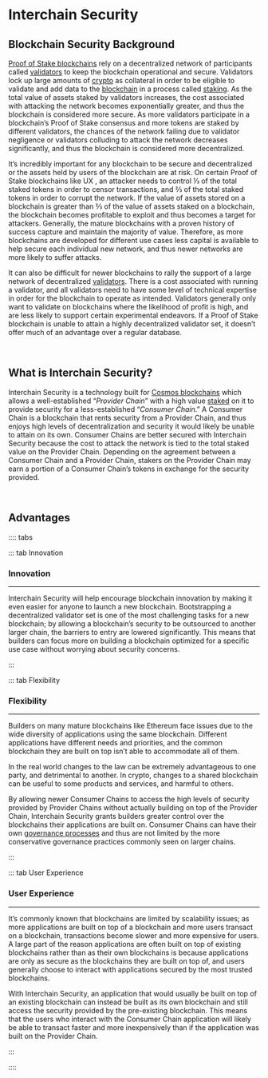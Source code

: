 # Interchain Security

## Blockchain Security Background

[Proof of Stake blockchains](/learn-the-basics/blockchain-basics/types-of-blockchains) rely on a decentralized network of participants called [validators](/learn-the-basics/staking-basics/what-is-validator) to keep the blockchain operational and secure. Validators lock up large amounts of [crypto](/learn-the-basics/crypto-basics/what-is-crypto) as collateral in order to be eligible to validate and add data to the [blockchain](/learn-the-basics/blockchain-basics/what-is-blockchain) in a process called [staking](/learn-the-basics/staking-basics/what-is-staking). As the total value of assets staked by validators increases, the cost associated with attacking the network becomes exponentially greater, and thus the blockchain is considered more secure. As more validators participate in a blockchain’s Proof of Stake consensus and more tokens are staked by different validators, the chances of the network failing due to validator negligence or validators colluding to attack the network decreases significantly, and thus the blockchain is considered more decentralized.

It’s incredibly important for any blockchain to be secure and decentralized or the assets held by users of the blockchain are at risk. On certain Proof of Stake blockchains like UX , an attacker needs to control ⅓ of the total staked tokens in order to censor transactions, and ⅔ of the total staked tokens in order to corrupt the network. If the value of assets stored on a blockchain is greater than ⅔ of the value of assets staked on a blockchain, the blockchain becomes profitable to exploit and thus becomes a target for attackers. Generally, the mature blockchains with a proven history of success capture and maintain the majority of value. Therefore, as more blockchains are developed for different use cases less capital is available to help secure each individual new network, and thus newer networks are more likely to suffer attacks. 

It can also be difficult for newer blockchains to rally the support of a large network of decentralized [validators](/learn-the-basics/staking-basics/what-is-validator). There is a cost associated with running a validator, and all validators need to have some level of technical expertise in order for the blockchain to operate as intended. Validators generally only want to validate on blockchains where the likelihood of profit is high, and are less likely to support certain experimental endeavors. If a Proof of Stake blockchain is unable to attain a highly decentralized validator set, it doesn’t offer much of an advantage over a regular database.

<br>

## What is Interchain Security?

Interchain Security is a technology built for [Cosmos blockchains](/learn-the-basics/cosmos-basics/what-is-cosmos) which allows a well-established “_Provider Chain_” with a high value [staked](/learn-the-basics/staking-basics/what-is-staking) on it to provide security for a less-established “_Consumer Chain_.” A Consumer Chain is a blockchain that rents security from a Provider Chain, and thus enjoys high levels of decentralization and security it would likely be unable to attain on its own. Consumer Chains are better secured with Interchain Security because the cost to attack the network is tied to the total staked value on the Provider Chain. Depending on the agreement between a Consumer Chain and a Provider Chain, stakers on the Provider Chain may earn a portion of a Consumer Chain’s tokens in exchange for the security provided.

<br>

## Advantages

:::: tabs

::: tab Innovation

### Innovation

****

Interchain Security will help encourage blockchain innovation by making it even easier for anyone to launch a new blockchain. Bootstrapping a decentralized validator set is one of the most challenging tasks for a new blockchain; by allowing a blockchain’s security to be outsourced to another larger chain, the barriers to entry are lowered significantly. This means that builders can focus more on building a blockchain optimized for a specific use case without worrying about security concerns.

:::

::: tab Flexibility

### Flexibility

****

Builders on many mature blockchains like Ethereum face issues due to the wide diversity of applications using the same blockchain. Different applications have different needs and priorities, and the common blockchain they are built on top isn’t able to accommodate all of them. 

In the real world changes to the law can be extremely advantageous to one party, and detrimental to another. In crypto, changes to a shared blockchain can be useful to some products and services, and harmful to others.  

By allowing newer Consumer Chains to access the high levels of security provided by Provider Chains without actually building on top of the Provider Chain, Interchain Security grants builders greater control over the blockchains their applications are built on. Consumer Chains can have their own [governance processes](/governance) and thus are not limited by the more conservative governance practices commonly seen on larger chains.

:::

::: tab User Experience

### User Experience

****

It’s commonly known that blockchains are limited by scalability issues; as more applications are built on top of a blockchain and more users transact on a blockchain, transactions become slower and more expensive for users. A large part of the reason applications are often built on top of existing blockchains rather than as their own blockchains is because applications are only as secure as the blockchains they are built on top of, and users generally choose to interact with applications secured by the most trusted blockchains. 

With Interchain Security, an application that would usually be built on top of an existing blockchain can instead be built as its own blockchain and still access the security provided by the pre-existing blockchain. This means that the users who interact with the Consumer Chain application will likely be able to transact faster and more inexpensively than if the application was built on the Provider Chain.

:::

::::
